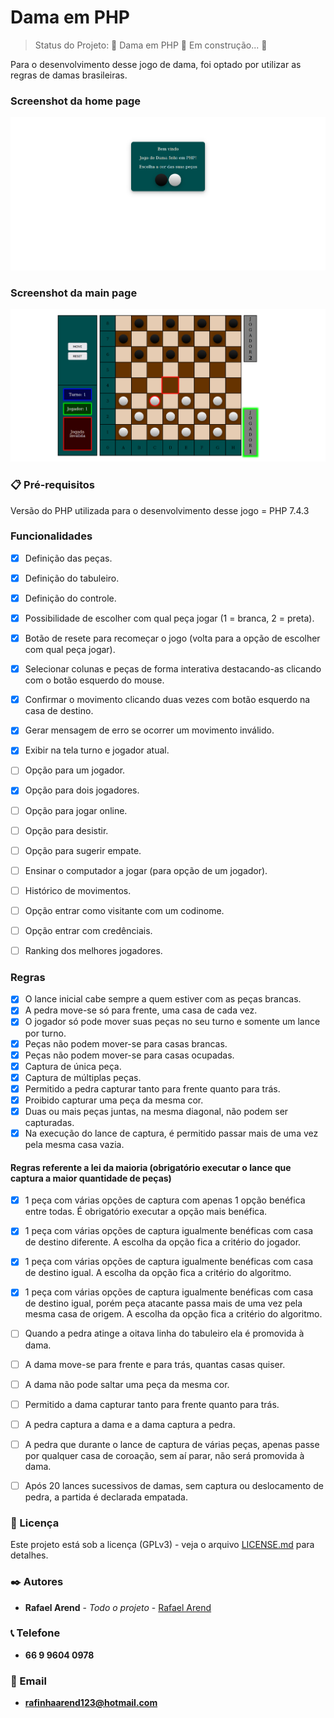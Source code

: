 # Dama em PHP

> Status do Projeto: 🚧  Dama em PHP 🚀 Em construção...  🚧

Para o desenvolvimento desse jogo de dama, foi optado por utilizar as regras de damas brasileiras.

### Screenshot da home page
<img src="screenshot/home.png"/>

### Screenshot da main page
<img src="screenshot/game.png"/>

### 📋 Pré-requisitos

Versão do PHP utilizada para o desenvolvimento desse jogo = PHP 7.4.3

### Funcionalidades

- [x] Definição das peças.
- [x] Definição do tabuleiro.
- [x] Definição do controle.
- [x] Possibilidade de escolher com qual peça jogar (1 = branca, 2 = preta).
- [x] Botão de resete para recomeçar o jogo (volta para a opção de escolher com qual peça jogar).
- [x] Selecionar colunas e peças de forma interativa destacando-as clicando com o botão esquerdo do mouse.
- [x] Confirmar o movimento clicando duas vezes com botão esquerdo na casa de destino.
- [x] Gerar mensagem de erro se ocorrer um movimento inválido.
- [x] Exibir na tela turno e jogador atual.
- [ ] Opção para um jogador.
- [x] Opção para dois jogadores.
- [ ] Opção para jogar online.
- [ ] Opção para desistir.
- [ ] Opção para sugerir empate.
- [ ] Ensinar o computador a jogar (para opção de um jogador).
- [ ] Histórico de movimentos.
- [ ] Opção entrar como visitante com um codinome.
- [ ] Opção entrar com credênciais.
- [ ] Ranking dos melhores jogadores.


### Regras
- [x] O lance inicial cabe sempre a quem estiver com as peças brancas.
- [x] A pedra move-se só para frente, uma casa de cada vez.
- [x] O jogador só pode mover suas peças no seu turno e somente um lance por turno.
- [x] Peças não podem mover-se para casas brancas.
- [x] Peças não podem mover-se para casas ocupadas.
- [x] Captura de única peça.
- [x] Captura de múltiplas peças.
- [x] Permitido a pedra capturar tanto para frente quanto para trás.
- [x] Proibido capturar uma peça da mesma cor.
- [x] Duas ou mais peças juntas, na mesma diagonal, não podem ser capturadas.
- [x] Na execução do lance de captura, é permitido passar mais de uma vez pela mesma casa vazia.

#### Regras referente a lei da maioria (obrigatório executar o lance que captura a maior quantidade de peças)
- [x] 1 peça com várias opções de captura com apenas 1 opção benéfica entre todas. É obrigatório executar a opção mais benéfica.
- [x] 1 peça com várias opções de captura igualmente benéficas com casa de destino diferente. A escolha da opção fica a critério do jogador.
- [x] 1 peça com várias opções de captura igualmente benéficas com casa de destino igual. A escolha da opção fica a critério do algoritmo.
- [x] 1 peça com várias opções de captura igualmente benéficas com casa de destino igual, porém peça atacante passa mais de uma vez pela mesma casa de origem. A escolha da opção fica a critério do algoritmo.


- [ ] Quando a pedra atinge a oitava linha do tabuleiro ela é promovida à dama.
- [ ] A dama move-se para frente e para trás, quantas casas quiser.
- [ ] A dama não pode saltar uma peça da mesma cor.
- [ ] Permitido a dama capturar tanto para frente quanto para trás.
- [ ] A pedra captura a dama e a dama captura a pedra.
- [ ] A pedra que durante o lance de captura de várias peças, apenas passe por qualquer casa de coroação, sem aí parar, não será promovida à dama.
- [ ] Após 20 lances sucessivos de damas, sem captura ou deslocamento de pedra, a partida é declarada empatada.

### 📄 Licença
Este projeto está sob a licença (GPLv3) - veja o arquivo [LICENSE.md](https://github.com/Ozzy005/Dama-em-PHP/blob/main/README.md) para detalhes.

### ✒️ Autores
* **Rafael Arend** - *Todo o projeto* - [Rafael Arend](https://github.com/Ozzy005)

### 📞 Telefone
* **66 9 9604 0978**

### 📧 Email
* **rafinhaarend123@hotmail.com**

